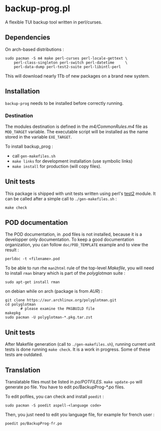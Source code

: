 # backup-prog.pl

A flexible TUI backup tool written in perl/curses.

## Dependencies

On arch-based distributions :

	sudo pacman -S m4 make perl-curses perl-locale-gettext \
		perl-class-singleton perl-switch perl-datetime     \
		perl-data-dump perl-test2-suite perl-libintl-perl

This will download nearly 1Tb of new packages on a brand new system.

## Installation

`backup-prog` needs to be installed before correctly running.

### Destination

The modules destination is defined in the *m4/CommonRules.m4* file
as `MOD_TARGET` variable. The executable script will be installed 
as the name stored in the variable `EXE_TARGET`.

To install backup_prog :
- call `gen-makefiles.sh`
- `make links` for development installation (use symbolic links)
- `make install` for production (will copy files).

## Unit tests

This package is shipped with unit tests written using perl's 
[test2](https://metacpan.org/pod/Test2) module. It can 
be called after a simple call to `./gen-makefiles.sh` :

	make check

## POD documentation

The POD documentation, in .pod files is not installed, because it is
a developper only documentation. To keep a good documentation organization,
you can follow `doc/POD_TEMPLATE` example and to view the result :

	perldoc -t <filename>.pod

To be able to run rhe `man2html` rule of the top-level *Makefile*, you will
need to install `rman` binary which is part of the *polyglotman* suite :

	sudo apt-get install rman 

on debian while on arch (package is from *AUR*) :

	git clone https://aur.archlinux.org/polyglotman.git
	cd polyglotman
           # please examine the PKGBUILD file
	makepkg
	sudo pacman -U polyglotman-*.pkg.tar.zst

## Unit tests

After Makefile generation (call to `./gen-makefiles.sh`), running current
unit tests is done running `make check`. It is a work in progress. Some of
these tests are outdated.

## Translation

Translatable files must be listed in *po/POTFILES*.
`make update-po` will generate po file. You have to edit 
po/BackupProg-*.po files.

To edit pofiles, you can check and install `poedit` :

	sudo pacman -S poedit aspell-<language code>

Then, you just need to edit you language file, for example for french user :

	poedit po/BackupProg-fr.po
